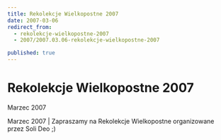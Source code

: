 ```yaml
---
title: Rekolekcje Wielkopostne 2007
date: 2007-03-06
redirect_from: 
  - rekolekcje-wielkopostne-2007
  - 2007/2007.03.06-rekolekcje-wielkopostne-2007

published: true
---
```




# Rekolekcje Wielkopostne 2007

<time>Marzec 2007</time>

Marzec 2007 | Zapraszamy na Rekolekcje Wielkopostne organizowane przez Soli Deo ;)

<!--CONTENT FROM OLD SERVER (jos before 2013): Marzec 2007 | Zapraszamy na Rekolekcje Wielkopostne organizowane przez Soli Deo ;) 
-->

<!--{{json:{"created_date":"2007-03-06 16:43:52","publish_down":"0000-00-00 00:00:00","id":"460"}}}-->